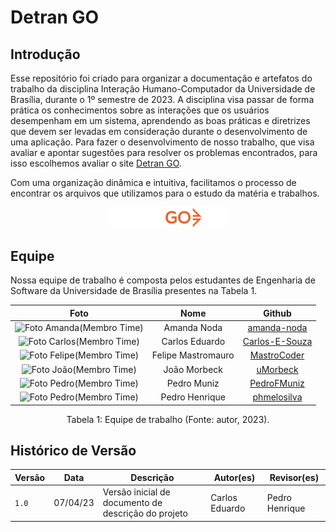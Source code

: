 # Detran GO

## Introdução
Esse repositório foi criado para organizar a documentação e artefatos do trabalho da disciplina Interação Humano-Computador da Universidade de Brasília, durante o 1º semestre de 2023. A disciplina visa passar de forma prática os conhecimentos sobre as interações que os usuários desempenham em um sistema, aprendendo as boas práticas e diretrizes que devem ser levadas em consideração durante o desenvolvimento de uma aplicação. Para fazer o desenvolvimento de nosso trabalho, que visa avaliar e apontar sugestões para resolver os problemas encontrados, para isso escolhemos avaliar o site [Detran GO](https://www.detran.go.gov.br/psw/#/pages/pagina-inicial).

Com uma organização dinâmica e intuitiva, facilitamos o processo de encontrar os arquivos que utilizamos para o estudo da matéria e trabalhos.

<div style="text-align: center">
<img src="./docs/assets/DETRAN/logo-detran.svg" style="width:20vw" alt="logo Detran GO"/>
</div>

## Equipe

Nossa equipe de trabalho é composta pelos estudantes de Engenharia de Software da Universidade de Brasília presentes na Tabela 1.

| Foto        | Nome                                 | Github |
| :---------: | :----------------------------------: | :----: |
| <img src="https://avatars.githubusercontent.com/u/58089751?v=4" alt="Foto Amanda(Membro Time)" style="width: 10vw"> | Amanda Noda | [amanda-noda](https://github.com/amanda-noda) |
| <img src="https://avatars.githubusercontent.com/u/80905912?v=4" alt="Foto Carlos(Membro Time)" style="width: 10vw"> | Carlos Eduardo | [Carlos-E-Souza](https://github.com/Carlos-E-Souza) |
| <img src="https://avatars.githubusercontent.com/u/54457201?v=4" alt="Foto Felipe(Membro Time)" style="width: 10vw"> | Felipe Mastromauro | [MastroCoder](https://github.com/MastroCoder) |
| <img src="https://avatars.githubusercontent.com/u/97908795?v=4" alt="Foto João(Membro Time)" style="width: 10vw"> | João Morbeck | [uMorbeck](https://github.com/uMorbeck) |
| <img src="https://avatars.githubusercontent.com/u/61098873?v=4" alt="Foto Pedro(Membro Time)" style="width: 10vw"> | Pedro Muniz | [PedroFMuniz](https://github.com/PedroFMuniz) |
| <img src="https://avatars.githubusercontent.com/u/88786258?v=4" alt="Foto Pedro(Membro Time)" style="width: 10vw"> | Pedro Henrique | [phmelosilva](https://github.com/phmelosilva) |

<div style="text-align: center">
<p> Tabela 1: Equipe de trabalho (Fonte: autor, 2023).</p>
</div>

## Histórico de Versão

|  Versão  |   Data   |                      Descrição                      |    Autor(es)   |  Revisor(es)  |
| -------- | -------- | --------------------------------------------------- | -------------- | ------------- |
|  `1.0`   | 07/04/23 | Versão inicial de documento de descrição do projeto | Carlos Eduardo | Pedro Henrique |
